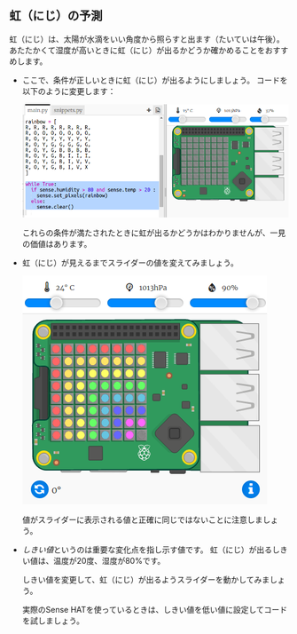## 虹（にじ）の予測

虹（にじ）は、太陽が水滴をいい角度から照らすと出ます（たいていは午後）。あたたかくて湿度が高いときに虹（にじ）が出るかどうか確かめることをおすすめします。

+ ここで、条件が正しいときに虹（にじ）が出るようにしましょう。 コードを以下のように変更します：
    
    ![スクリーンショット](images/rainbow-check.png)
    
    これらの条件が満たされたときに虹が出るかどうかはわかりませんが、一見の価値はあります。

+ 虹（にじ）が見えるまでスライダーの値を変えてみましょう。
    
    ![スクリーンショット](images/rainbow-trigger.png)
    
    値がスライダーに表示される値と正確に同じではないことに注意しましょう。

+ *しきい値*というのは重要な変化点を指し示す値です。 虹（にじ）が出るしきい値は、温度が20度、湿度が80%です。
    
    しきい値を変更して、虹（にじ）が出るようスライダーを動かしてみましょう。
    
    実際のSense HATを使っているときは、しきい値を低い値に設定してコードを試しましょう。